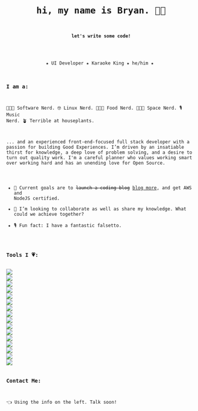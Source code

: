 <code>
<h1 align='center'> hi, my name is Bryan. 👋🏼 </h1>
<h4 align='center'>let's write some code!</h4>
 

<div align='center'>
★ UI Developer ★ Karaoke King ★ he/him ★ 
</div>

### I am a:
👨🏼‍💻 Software Nerd.
🤓 Linux Nerd. 
👨🏼‍🍳 Food Nerd.
🧑🏼‍🚀 Space Nerd.
🎙 Music Nerd. 
🪴 Terrible at houseplants.   

... and an experienced front-end-focused full stack developer with a passion for building Good Experiences. I’m driven by an insatiable thirst for knowledge, a deep love of problem solving, and a desire to turn out quality work. I'm a careful planner who values working smart over working hard and has an unending love for Open Source. 

- 🌱 Current goals are to ~~launch a coding blog~~ [blog more](http://bryanparonto.com/blog), and get AWS and NodeJS certified.
- 👯 I’m looking to collaborate as well as share my knowledge. What could we achieve together?
- 🎙 Fun fact: I have a fantastic falsetto.

### Tools I 💗:

<img src="https://img.shields.io/badge/node.js%20-%2343853D.svg?&style=for-the-badge&logo=node.js&logoColor=white"/>
<img src="https://img.shields.io/badge/express.js%20-%23404d59.svg?&style=for-the-badge"/>
<img src="https://img.shields.io/badge/react%20-%2320232a.svg?&style=for-the-badge&logo=react&logoColor=%2361DAFB"/>
<img src="https://img.shields.io/badge/redux%20-%23593d88.svg?&style=for-the-badge&logo=redux&logoColor=white"/>
<img src="https://img.shields.io/badge/webpack%20-%238DD6F9.svg?&style=for-the-badge&logo=webpack&logoColor=black" />
<img src="https://img.shields.io/badge/markdown-%23000000.svg?&style=for-the-badge&logo=markdown&logoColor=white"/>
<img src="https://img.shields.io/badge/vim%20-%2343853D.svg?&style=for-the-badge&logo=vim&logoColor=white"/>
<img src="https://img.shields.io/badge/tailwindcss%20-%2338B2AC.svg?&style=for-the-badge&logo=tailwind-css&logoColor=white"/>
<img src="https://img.shields.io/badge/bootstrap%20-%23563D7C.svg?&style=for-the-badge&logo=bootstrap&logoColor=white"/>
<img src="https://img.shields.io/badge/figma%20-%23F24E1E.svg?&style=for-the-badge&logo=figma&logoColor=white"/>
<img src="https://img.shields.io/badge/git%20-%23F05033.svg?&style=for-the-badge&logo=git&logoColor=white"/>
<img src="https://img.shields.io/badge/nginx%20-%23009639.svg?&style=for-the-badge&logo=nginx&logoColor=white"/>
<img src="https://img.shields.io/badge/docker%20-%230db7ed.svg?&style=for-the-badge&logo=docker&logoColor=white"/>
<img src ="https://img.shields.io/badge/postgres-%23316192.svg?&style=for-the-badge&logo=postgresql&logoColor=white"/>
<img src="https://img.shields.io/badge/mysql-%2300f.svg?&style=for-the-badge&logo=mysql&logoColor=white"/>
<img src ="https://img.shields.io/badge/MongoDB-%234ea94b.svg?&style=for-the-badge&logo=mongodb&logoColor=white"/>

### Contact Me:
👈 Using the info on the left. Talk soon! 

</code>

